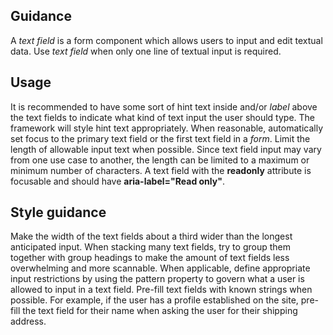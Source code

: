 ## Guidance 
A *text field* is a form component which allows users to input and edit textual data. Use *text field* when only one line of textual input is required.

## Usage
It is recommended to have some sort of hint text inside and/or *label* above the text fields to indicate what kind of text input the user should type. The framework will style hint text appropriately. When reasonable, automatically set focus to the primary text field or the first text field in a *form*. Limit the length of allowable input text when possible. Since text field input may vary from one use case to another, the length can be limited to a maximum or minimum number of characters. A text field with the **readonly** attribute is focusable and should have **aria-label="Read only"**.

## Style guidance
Make the width of the text fields about a third wider than the longest anticipated input. When stacking many text fields, try to group them together with group headings to make the amount of text fields less overwhelming and more scannable. When applicable, define appropriate input restrictions by using the pattern property to govern what a user is allowed to input in a text field. Pre-fill text fields with known strings when possible. For example, if the user has a profile established on the site, pre-fill the text field for their name when asking the user for their shipping address.
